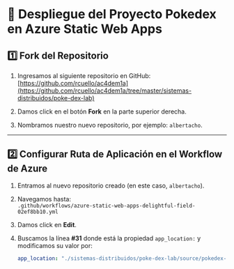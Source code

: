 # 🧪 Despliegue del Proyecto Pokedex en Azure Static Web Apps

## 1️⃣ Fork del Repositorio

1. Ingresamos al siguiente repositorio en GitHub:  
   [https://github.com/rcuello/ac4dem1a](https://github.com/rcuello/ac4dem1a/tree/master/sistemas-distribuidos/poke-dex-lab)

2. Damos click en el botón **Fork** en la parte superior derecha.

3. Nombramos nuestro nuevo repositorio, por ejemplo: `albertacho`.

---

## 2️⃣ Configurar Ruta de Aplicación en el Workflow de Azure

1. Entramos al nuevo repositorio creado (en este caso, `albertacho`).

2. Navegamos hasta:  
   `.github/workflows/azure-static-web-apps-delightful-field-02ef8bb10.yml`

3. Damos click en **Edit**.

4. Buscamos la línea **#31** donde está la propiedad `app_location:` y modificamos su valor por:
   ```yaml
   app_location: "./sistemas-distribuidos/poke-dex-lab/source/pokedex-angular"
